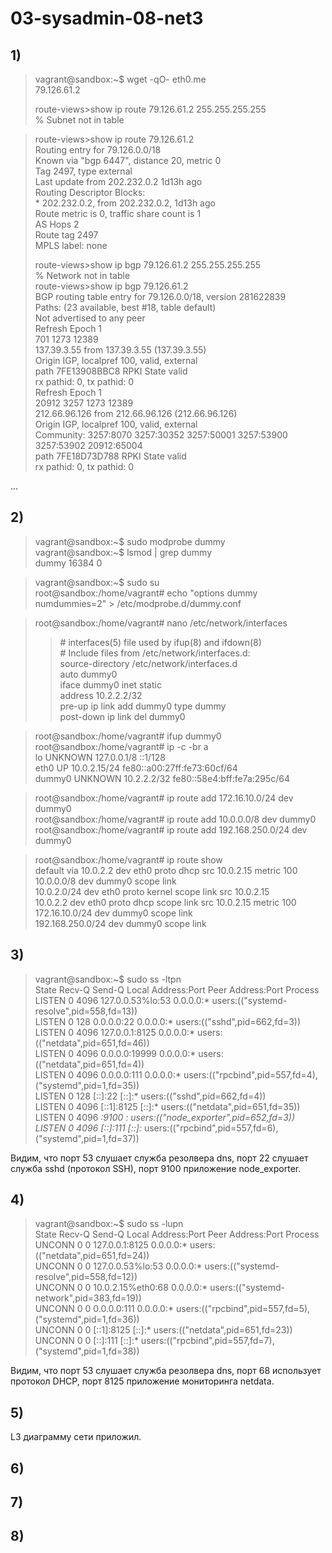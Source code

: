 # 03-sysadmin-08-net3    
    
## 1)    
>vagrant@sandbox:\~$ wget -qO- eth0.me  
>79.126.61.2  
>  
>route-views>show ip route 79.126.61.2 255.255.255.255  
>% Subnet not in table  
  
>route-views>show ip route 79.126.61.2  
>Routing entry for 79.126.0.0/18  
>  Known via "bgp 6447", distance 20, metric 0  
>  Tag 2497, type external  
>  Last update from 202.232.0.2 1d13h ago  
>  Routing Descriptor Blocks:  
>  \* 202.232.0.2, from 202.232.0.2, 1d13h ago  
>      Route metric is 0, traffic share count is 1  
>      AS Hops 2  
>      Route tag 2497  
>      MPLS label: none  
>	    
>route-views>show ip bgp 79.126.61.2 255.255.255.255  
>% Network not in table  
>route-views>show ip bgp 79.126.61.2  
>BGP routing table entry for 79.126.0.0/18, version 281622839  
>Paths: (23 available, best #18, table default)  
>  Not advertised to any peer  
>  Refresh Epoch 1  
>  701 1273 12389  
>    137.39.3.55 from 137.39.3.55 (137.39.3.55)  
>      Origin IGP, localpref 100, valid, external  
>      path 7FE13908BBC8 RPKI State valid  
>      rx pathid: 0, tx pathid: 0  
>  Refresh Epoch 1  
>  20912 3257 1273 12389  
>    212.66.96.126 from 212.66.96.126 (212.66.96.126)  
>      Origin IGP, localpref 100, valid, external  
>      Community: 3257:8070 3257:30352 3257:50001 3257:53900 3257:53902 20912:65004  
>      path 7FE18D73D788 RPKI State valid  
>      rx pathid: 0, tx pathid: 0  
  
...  
  
## 2)  
>vagrant@sandbox:\~$ sudo modprobe dummy  
>vagrant@sandbox:\~$ lsmod | grep dummy  
>dummy                  16384  0  
  
>vagrant@sandbox:\~$ sudo su  
>root@sandbox:/home/vagrant# echo "options dummy numdummies=2" > /etc/modprobe.d/dummy.conf  
  
>root@sandbox:/home/vagrant# nano /etc/network/interfaces  
>>\# interfaces(5) file used by ifup(8) and ifdown(8)  
>>\# Include files from /etc/network/interfaces.d:  
>>source-directory /etc/network/interfaces.d  
>>auto dummy0  
>>iface dummy0 inet static  
>>address 10.2.2.2/32  
>>pre-up ip link add dummy0 type dummy  
>>post-down ip link del dummy0  
  
>root@sandbox:/home/vagrant# ifup dummy0  
>root@sandbox:/home/vagrant# ip -c -br a  
>lo               UNKNOWN        127.0.0.1/8 ::1/128  
>eth0             UP             10.0.2.15/24 fe80::a00:27ff:fe73:60cf/64  
>dummy0           UNKNOWN        10.2.2.2/32 fe80::58e4:bff:fe7a:295c/64  
  
>root@sandbox:/home/vagrant# ip route add 172.16.10.0/24 dev dummy0  
>root@sandbox:/home/vagrant# ip route add 10.0.0.0/8 dev dummy0  
>root@sandbox:/home/vagrant# ip route add 192.168.250.0/24 dev dummy0  
  
>root@sandbox:/home/vagrant# ip route show  
>default via 10.0.2.2 dev eth0 proto dhcp src 10.0.2.15 metric 100  
>10.0.0.0/8 dev dummy0 scope link  
>10.0.2.0/24 dev eth0 proto kernel scope link src 10.0.2.15  
>10.0.2.2 dev eth0 proto dhcp scope link src 10.0.2.15 metric 100  
>172.16.10.0/24 dev dummy0 scope link  
>192.168.250.0/24 dev dummy0 scope link  
  
## 3)    
>vagrant@sandbox:\~$ sudo ss -ltpn  
>State             Recv-Q            Send-Q                         Local Address:Port                          Peer Address:Port            Process  
>LISTEN            0                 4096                           127.0.0.53%lo:53                                 0.0.0.0:*                users:(("systemd-resolve",pid=558,fd=13))  
>LISTEN            0                 128                                  0.0.0.0:22                                 0.0.0.0:*                users:(("sshd",pid=662,fd=3))  
>LISTEN            0                 4096                               127.0.0.1:8125                               0.0.0.0:*                users:(("netdata",pid=651,fd=46))  
>LISTEN            0                 4096                                 0.0.0.0:19999                              0.0.0.0:*                users:(("netdata",pid=651,fd=4))  
>LISTEN            0                 4096                                 0.0.0.0:111                                0.0.0.0:*                users:(("rpcbind",pid=557,fd=4),("systemd",pid=1,fd=35))  
>LISTEN            0                 128                                     [::]:22                                    [::]:*                users:(("sshd",pid=662,fd=4))  
>LISTEN            0                 4096                                   [::1]:8125                                  [::]:*                users:(("netdata",pid=651,fd=35))  
>LISTEN            0                 4096                                       *:9100                                     *:*                users:(("node_exporter",pid=652,fd=3))  
>LISTEN            0                 4096                                    [::]:111                                   [::]:*                users:(("rpcbind",pid=557,fd=6),("systemd",pid=1,fd=37))  
  
Видим, что порт 53 слушает служба резолвера dns, порт 22 слушает служба sshd (протокол SSH), порт 9100 приложение node_exporter.  
  
## 4)    
>vagrant@sandbox:\~$ sudo ss -lupn  
>State             Recv-Q            Send-Q                          Local Address:Port                         Peer Address:Port            Process  
>UNCONN            0                 0                                   127.0.0.1:8125                              0.0.0.0:*                users:(("netdata",pid=651,fd=24))  
>UNCONN            0                 0                               127.0.0.53%lo:53                                0.0.0.0:*                users:(("systemd-resolve",pid=558,fd=12))  
>UNCONN            0                 0                              10.0.2.15%eth0:68                                0.0.0.0:*                users:(("systemd-network",pid=383,fd=19))  
>UNCONN            0                 0                                     0.0.0.0:111                               0.0.0.0:*                users:(("rpcbind",pid=557,fd=5),("systemd",pid=1,fd=36))  
>UNCONN            0                 0                                       [::1]:8125                                 [::]:*                users:(("netdata",pid=651,fd=23))  
>UNCONN            0                 0                                        [::]:111                                  [::]:*                users:(("rpcbind",pid=557,fd=7),("systemd",pid=1,fd=38))  
  
Видим, что порт 53 слушает служба резолвера dns, порт 68 использует протокол DHCP, порт 8125 приложение мониторинга netdata.  
  
## 5)    
L3 диаграмму сети приложил.  
  
## 6)    
  
## 7)    
  
## 8)  
